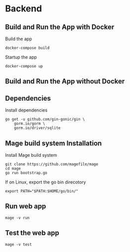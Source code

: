 # Backend

## Build and Run the App with Docker
Build the app
```
docker-compose build
```

Startup the app
```
docker-compose up
```

## Build and Run the App without Docker

## Dependencies
Install dependencies
```
go get -u github.com/gin-gonic/gin \ 
	gorm.io/gorm \
	gorm.io/driver/sqlite
```

## Mage build system Installation
Install Mage build system
```
git clone https://github.com/magefile/mage
cd mage
go run bootstrap.go
```
If on Linux, export the go bin direcotory
```
export PATH="$PATH:$HOME/go/bin/"
```

## Run web app
```
mage -v run
```

## Test the web app
```
mage -v test
```


